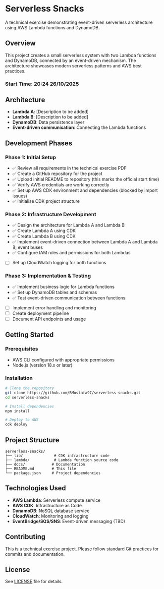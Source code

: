 # Serverless Snacks

A technical exercise demonstrating event-driven serverless architecture using AWS Lambda functions and DynamoDB.

## Overview

This project creates a small serverless system with two Lambda functions and DynamoDB, connected by an event-driven mechanism. The architecture showcases modern serverless patterns and AWS best practices.

### Start Time: 20:24 26/10/2025

## Architecture

- **Lambda A**: [Description to be added]
- **Lambda B**: [Description to be added]
- **DynamoDB**: Data persistence layer
- **Event-driven communication**: Connecting the Lambda functions

## Development Phases

### Phase 1: Initial Setup

- ✅ Review all requirements in the technical exercise PDF
- ✅ Create a GitHub repository for the project
- ✅ Upload initial README to repository (this marks the official start time)
- ✅ Verify AWS credentials are working correctly
- ✅ Set up AWS CDK environment and dependencies (blocked by import issues)
- ✅ Initialise CDK project structure

### Phase 2: Infrastructure Development

- ✅ Design the architecture for Lambda A and Lambda B
- ✅ Create Lambda A using CDK
- ✅ Create Lambda B using CDK
- ✅ Implement event-driven connection between Lambda A and Lambda B, event buses
- ✅ Configure IAM roles and permissions for both Lambdas
- [ ] Set up CloudWatch logging for both functions

### Phase 3: Implementation & Testing

- ✅ Implement business logic for Lambda functions
- ✅ Set up DynamoDB tables and schemas
- ✅ Test event-driven communication between functions
- [ ] Implement error handling and monitoring
- [ ] Create deployment pipeline
- [ ] Document API endpoints and usage

## Getting Started

### Prerequisites

- AWS CLI configured with appropriate permissions
- Node.js (version 18.x or later)

### Installation

```bash
# Clone the repository
git clone https://github.com/BMustafa97/serverless-snacks.git
cd serverless-snacks

# Install dependencies
npm install

# Deploy to AWS
cdk deploy
```

## Project Structure

```
serverless-snacks/
├── lib/              # CDK infrastructure code
├── lambda/           # Lambda function source code
├── docs/            # Documentation
├── README.md        # This file
└── package.json     # Project dependencies
```

## Technologies Used

- **AWS Lambda**: Serverless compute service
- **AWS CDK**: Infrastructure as Code
- **DynamoDB**: NoSQL database service
- **CloudWatch**: Monitoring and logging
- **EventBridge/SQS/SNS**: Event-driven messaging (TBD)

## Contributing

This is a technical exercise project. Please follow standard Git practices for commits and documentation.

## License

See [LICENSE](LICENSE) file for details.